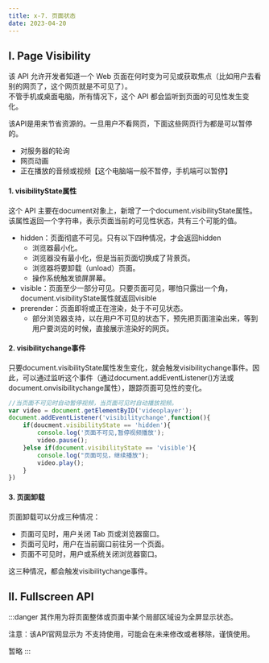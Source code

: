 ```yaml
---
title: x-7. 页面状态
date: 2023-04-20
---
```


## Ⅰ. Page Visibility
该 API 允许开发者知道一个 Web 页面在何时变为可见或获取焦点（比如用户去看别的网页了，这个网页就是不可见了）。  
不管手机或桌面电脑，所有情况下，这个 API 都会监听到页面的可见性发生变化。

该API是用来节省资源的。一旦用户不看网页，下面这些网页行为都是可以暂停的。
- 对服务器的轮询
- 网页动画
- 正在播放的音频或视频【这个电脑端一般不暂停，手机端可以暂停】

#### 1. visibilityState属性
这个 API 主要在document对象上，新增了一个document.visibilityState属性。该属性返回一个字符串，表示页面当前的可见性状态，共有三个可能的值。
- hidden：页面彻底不可见。只有以下四种情况，才会返回hidden
    - 浏览器最小化。
    - 浏览器没有最小化，但是当前页面切换成了背景页。
    - 浏览器将要卸载（unload）页面。
    - 操作系统触发锁屏屏幕。
- visible：页面至少一部分可见。只要页面可见，哪怕只露出一个角，document.visibilityState属性就返回visible
- prerender：页面即将或正在渲染，处于不可见状态。
    - 部分浏览器支持，以在用户不可见的状态下，预先把页面渲染出来，等到用户要浏览的时候，直接展示渲染好的网页。

#### 2. visibilitychange事件
只要document.visibilityState属性发生变化，就会触发visibilitychange事件。因此，可以通过监听这个事件（通过document.addEventListener()方法或document.onvisibilitychange属性），跟踪页面可见性的变化。
```js
//当页面不可见时自动暂停视频，当页面可见时自动播放视频。
var video = document.getElementByID('videoplayer');
document.addEventListener('visibilitychange',function(){
    if(doucment.visibilityState == 'hidden'){
        console.log('页面不可见,暂停视频播放');
        video.pause();
    }else if(document.visibilityState == 'visible'){
        console.log("页面可见，继续播放");
        video.play();
    }
})
```

#### 3. 页面卸载
页面卸载可以分成三种情况：
- 页面可见时，用户关闭 Tab 页或浏览器窗口。
- 页面可见时，用户在当前窗口前往另一个页面。
- 页面不可见时，用户或系统关闭浏览器窗口。

这三种情况，都会触发visibilitychange事件。


## Ⅱ. Fullscreen API 
:::danger
其作用为将页面整体或页面中某个局部区域设为全屏显示状态。

注意：该API官网显示为 不支持使用，可能会在未来修改或者移除，谨慎使用。

暂略
:::